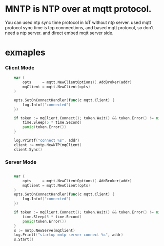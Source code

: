 # MNTP is NTP over at mqtt protocol.

You can used ntp sync time protocol in IoT without ntp server.
used mqtt protocol sync time is tcp connnections, and based mqtt protocol, so don't need a ntp server.
and direct embed mqtt server side.

# exmaples

### Client Mode

```go
	var (
		opts     = mqtt.NewClientOptions().AddBroker(addr)
		mqClient = mqtt.NewClient(opts)
	)

	opts.SetOnConnectHandler(func(c mqtt.Client) {
		log.Infof("connected")
	})

	if token := mqClient.Connect(); token.Wait() && token.Error() != nil {
		time.Sleep(5 * time.Second)
		panic(token.Error())
	}

	log.Printf("connect %s", addr)
	client := mntp.NewNTP(mqClient)
	client.Sync()
```

### Server Mode

```go

	var (
		opts     = mqtt.NewClientOptions().AddBroker(addr)
		mqClient = mqtt.NewClient(opts)
	)
	opts.SetOnConnectHandler(func(c mqtt.Client) {
		log.Infof("connected")
	})

	if token := mqClient.Connect(); token.Wait() && token.Error() != nil {
		time.Sleep(5 * time.Second)
		panic(token.Error())
	}
	s := mntp.NewServe(mqClient)
	log.Printf("startup mntp server connect %s", addr)
	s.Start()
```
